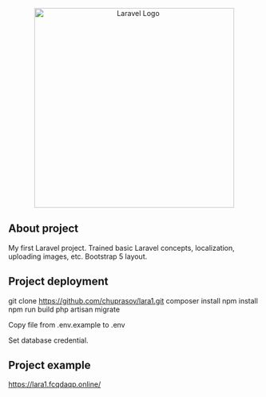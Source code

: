 <p align="center"><a href="https://laravel.com" target="_blank"><img src="https://raw.githubusercontent.com/laravel/art/master/logo-lockup/5%20SVG/2%20CMYK/1%20Full%20Color/laravel-logolockup-cmyk-red.svg" width="400" alt="Laravel Logo"></a></p>

## About project

My first Laravel project. Trained basic Laravel concepts, localization, uploading images, etc.
Bootstrap 5 layout.

## Project deployment

git clone https://github.com/chuprasov/lara1.git
composer install
npm install
npm run build
php artisan migrate

Copy file from .env.example to .env

Set database credential.

## Project example
https://lara1.fcqdaqp.online/
